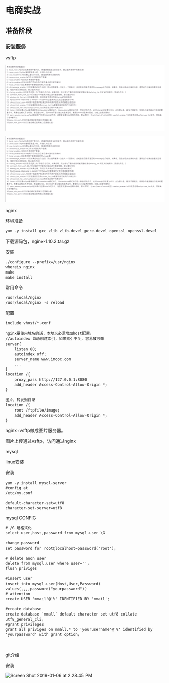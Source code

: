 # 电商实战

## 准备阶段

### 安装服务

vsftp

![image-20190105104815569](./images/image-20190105104815569.png)

![image-20190105105633967](./images/image-20190105105633967.png)



nginx

环境准备

```
yum -y install gcc zlib zlib-devel pcre-devel openssl openssl-devel
```

下载源码包，nginx-1.10.2.tar.gz

安装

```
./configure --prefix=/usr/nginx
whereis nginx
make
make install
```



常用命令

```
/usr/local/nginx
/usr/local/nginx -s reload
```

配置

```
include vhost/*.conf

nginx要使用域名的话，本地玩必须增加host配置。
//autoindex 自动创建索引，如果索引不关，容易被穷举
server{
    listen 80;
    autoindex off;
    server_name www.imooc.com
    ...
}
location /{
    proxy_pass http://127.0.0.1:8080
    add_header Access-Control-Allow-Origin *;
}

图片，转发到目录
location /{
    root /ftpfile/image;
    add_header Access-Control-Allow-Origin *;
}
```



nginx+vsftp做成图片服务器。

图片上传通过vsftp，访问通过nginx



mysql

linux安装

安装

```
yum -y install mysql-server
#config at
/etc/my.conf

default-character-set=utf8
character-set-server=utf8

```

mysql CONFIG

```
# /G 是格式化
select user,host,password from mysql.user \G

change password
set password for root@localhost=password('root');

# delete anon user
delete from mysql.user where user='';
flush priviges

#insert user
insert into mysql.user(Host,User,Password) values(,,,,password("yourpassword"))
# attention
create USER 'mmail'@'%' IDENTIFIED BY 'mmail';

#create database
create database `mmall` default character set utf8 collate utf8_general_cli;
#grant privileges
grant all priviges on mmall.* to 'yourusername'@'%' identified by 'yourpassword' with grant option;



```





git介绍

安装



![Screen Shot 2019-01-06 at 2.28.45 PM](./images/Screen%20Shot%202019-01-06%20at%202.28.45%20PM.png)





